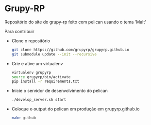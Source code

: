Grupy-RP
========

Repositório do site do grupy-rp feito com pelican usando o tema 'Malt'

Para contribuir

* Clone o repositório

    ```bash
    git clone https://github.com/grupyrp/grupyrp.github.io
    git submodule update --init --recursive
    ```

* Crie e ative um virtualenv

    ```bash
    virtualenv grupyrp
    source grupyrp/bin/activate
    pip install -r requirements.txt
    ```

* Inicie o servidor de desenvolvimento do pelican

    ```bash
    ./develop_server.sh start
    ```

* Coloque o output do pelican em produção em grupyrp.github.io

    ```bash
    make github
    ```
